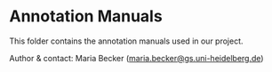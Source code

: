 # Annotation Manuals

This folder contains the annotation manuals used in our project.

Author & contact: Maria Becker (maria.becker@gs.uni-heidelberg.de)
